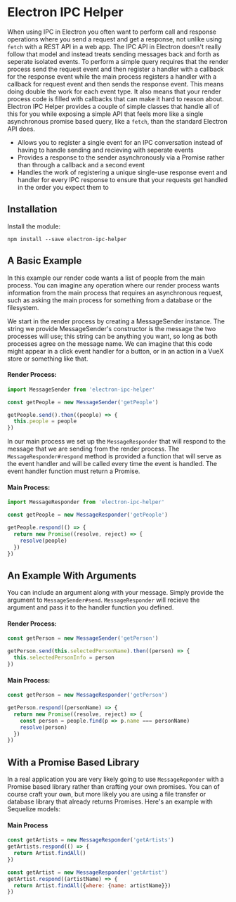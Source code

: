 # Electron IPC Helper
 When using IPC in Electron you often want to perform call and response operations where you send a request and get a response, not unlike using `fetch` with a REST API in a web app. The IPC API in Electron doesn't really follow that model and instead treats sending messages back and forth as seperate isolated events. To perform a simple query requires that the render process send the request event and then register a handler with a callback for the response event while the main process registers a handler with a callback for request event and then sends the response event. This means doing double the work for each event type. It also means that your render process code is filled with callbacks that can make it hard to reason about. Electron IPC Helper provides a couple of simple classes that handle all of this for you while exposing a simple API that feels more like a single asynchronous promise based query, like a `fetch`, than the standard Electron API does.

* Allows you to register a single event for an IPC conversation instead of having to handle sending and recieving with seperate events
* Provides a response to the sender asynchronously via a Promise rather than through a callback and a second event
* Handles the work of registering a unique single-use response event and handler for every IPC response to ensure that your requests get handled in the order you expect them to

## Installation
Install the module:
```
npm install --save electron-ipc-helper
```

## A Basic Example
In this example our render code wants a list of people from the main process. You can imagine any operation where our render process wants information from the main process that requires an asynchronous request, such as asking the main process for something from a database or the filesystem.

We start in the render process by creating a MessageSender instance. The string we provide MessageSender's constructor is the message the two processes will use; this string can be anything you want, so long as both processes agree on the message name. We can imagine that this code might appear in a click event handler for a button, or in an action in a VueX store or something like that.
#### Render Process:
```javascript
import MessageSender from 'electron-ipc-helper'

const getPeople = new MessageSender('getPeople')

getPeople.send().then((people) => {
  this.people = people
})
```
In our main process we set up the `MessageResponder` that will respond to the message that we are sending from the render process. The `MessageResponder#respond` method is provided a function that will serve as the event handler and will be called every time the event is handled. The event handler function must return a Promise.
#### Main Process:
```javascript
import MessageResponder from 'electron-ipc-helper'

const getPeople = new MessageResponder('getPeople')

getPeople.respond(() => {
  return new Promise((resolve, reject) => {
    resolve(people)
  })
})
```
## An Example With Arguments
You can include an argument along with your message. Simply provide the argument to `MessageSender#send`. `MessageResponder` will recieve the argument and pass it to the handler function you defined.
#### Render Process:
```javascript
const getPerson = new MessageSender('getPerson')

getPerson.send(this.selectedPersonName).then((person) => {
  this.selectedPersonInfo = person
})
```
#### Main Process:
```javascript
const getPerson = new MessageResponder('getPerson')

getPerson.respond((personName) => {
  return new Promise((resolve, reject) => {
    const person = people.find(p => p.name === personName)
    resolve(person)
  })
})
```

## With a Promise Based Library
In a real application you are very likely going to use `MessageReponder` with a Promise based library rather than crafting your own promises. You can of course craft your own, but more likely you are using a file transfer or database library that already returns Promises. Here's an example with Sequelize models:

#### Main Process
```javascript
const getArtists = new MessageResponder('getArtists')
getArtists.respond(() => {
  return Artist.findAll()
})

const getArtist = new MessageResponder('getArtist')
getArtist.respond((artistName) => {
  return Artist.findAll({where: {name: artistName}})
})
```
